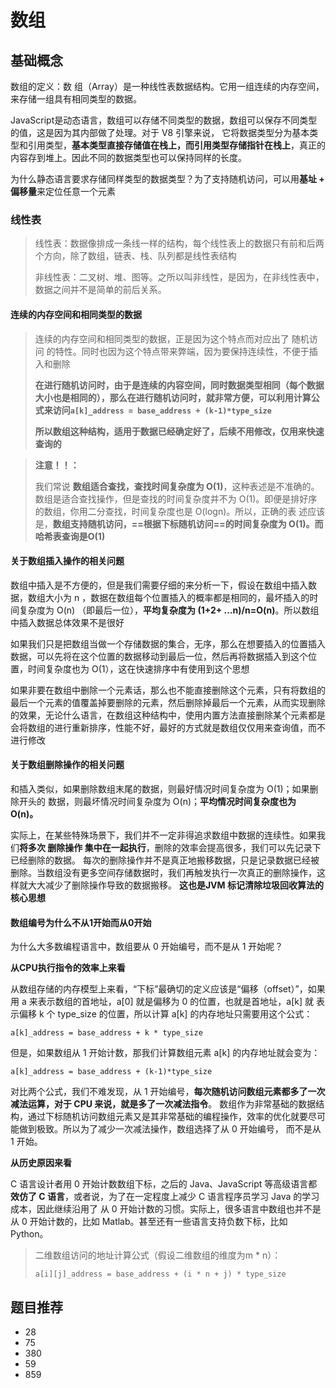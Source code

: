 # 数组

## 基础概念

数组的定义：数 组（Array）是一种线性表数据结构。它用一组连续的内存空间，来存储一组具有相同类型的数据。

JavaScript是动态语言，数组可以存储不同类型的数据，数组可以保存不同类型的值，这是因为其内部做了处理。对于 V8 引擎来说， 它将数据类型分为基本类型和引用类型，**基本类型直接存储值在栈上，而引用类型存储指针在栈上**，真正的内容存到堆上。因此不同的数据类型也可以保持同样的长度。

为什么静态语言要求存储同样类型的数据类型？为了支持随机访问，可以用**基址 + 偏移量**来定位任意一个元素

### 线性表

> 线性表：数据像排成一条线一样的结构，每个线性表上的数据只有前和后两个方向，除了数组，链表、栈、队列都是线性表结构
>
> 非线性表：二叉树、堆、图等。之所以叫非线性，是因为，在非线性表中，数据之间并不是简单的前后关系。

#### **连续的内存空间和相同类型的数据**

> 连续的内存空间和相同类型的数据，正是因为这个特点而对应出了 随机访问 的特性。同时也因为这个特点带来弊端，因为要保持连续性，不便于插入和删除
>
> **在进行随机访问时，由于是连续的内容空间，同时数据类型相同（每个数据大小也是相同的），那么在进行随机访问时，就非常方便，可以利用计算公式来访问`a[k]_address = base_address + (k-1)*type_size`**
>
> **所以数组这种结构，适用于数据已经确定好了，后续不用修改，仅用来快速查询的**

> **注意！！：**
>
> 我们常说  **数组适合查找，查找时间复杂度为 O(1)**，这种表述是不准确的。数组是适合查找操作，但是查找的时间复杂度并不为 O(1)。即便是排好序的数组，你用二分查找，时间复杂度也是 O(logn)。所以，正确的表 述应该是，**数组支持随机访问，==根据下标随机访问==的时间复杂度为 O(1)。而哈希表查询是O(1)**

#### **关于数组插入操作的相关问题**

数组中插入是不方便的，但是我们需要仔细的来分析一下，假设在数组中插入数据，数组大小为 n ，数据在数组每个位置插入的概率都是相同的，最坏插入的时间复杂度为 O(n) （即最后一位），**平均复杂度为  (1+2+ …n)/n=O(n)**。所以数组中插入数据总体效果不是很好

如果我们只是把数组当做一个存储数据的集合，无序，那么在想要插入的位置插入数据，可以先将在这个位置的数据移动到最后一位，然后再将数据插入到这个位置，时间复杂度也为 O(1），这在快速排序中有使用到这个思想

如果非要在数组中删除一个元素话，那么也不能直接删除这个元素，只有将数组的最后一个元素的值覆盖掉要删除的元素，然后删除掉最后一个元素，从而实现删除的效果，无论什么语言，在数组这种结构中，使用内置方法直接删除某个元素都是会将数组的进行重新排序，性能不好，最好的方式就是数组仅仅用来查询值，而不进行修改

#### **关于数组删除操作的相关问题**

和插入类似，如果删除数组末尾的数据，则最好情况时间复杂度为 O(1)；如果删除开头的 数据，则最坏情况时间复杂度为 O(n)；**平均情况时间复杂度也为 O(n)。**

实际上，在某些特殊场景下，我们并不一定非得追求数组中数据的连续性。如果我们**将多次 删除操作 集中在一起执行**，删除的效率会提高很多，我们可以先记录下已经删除的数据。 每次的删除操作并不是真正地搬移数据，只是记录数据已经被删除。当数组没有更多空间存储数据时，我们再触发执行一次真正的删除操作，这样就大大减少了删除操作导致的数据搬移。 **这也是JVM 标记清除垃圾回收算法的核心思想**

#### **数组编号为什么不从1开始而从0开始**

为什么大多数编程语言中，数组要从 0 开始编号，而不是从 1 开始呢？

**从CPU执行指令的效率上来看**

从数组存储的内存模型上来看，“下标”最确切的定义应该是“偏移（offset）”，如果用 a 来表示数组的首地址，a[0] 就是偏移为 0 的位置，也就是首地址，a[k] 就 表示偏移 k 个 type_size 的位置，所以计算 a[k] 的内存地址只需要用这个公式：

`a[k]_address = base_address + k * type_size`

但是，如果数组从 1 开始计数，那我们计算数组元素 a[k] 的内存地址就会变为：

`a[k]_address = base_address + (k-1)*type_size`

对比两个公式，我们不难发现，从 1 开始编号，**每次随机访问数组元素都多了一次减法运算，对于 CPU 来说，就是多了一次减法指令**。 数组作为非常基础的数据结构，通过下标随机访问数组元素又是其非常基础的编程操作，效率的优化就要尽可能做到极致。所以为了减少一次减法操作，数组选择了从 0 开始编号， 而不是从 1 开始。

**从历史原因来看**

C 语言设计者用 0 开始计数数组下标，之后的 Java、JavaScript 等高级语言都**效仿了 C 语言**，或者说，为了在一定程度上减少 C 语言程序员学习 Java 的学习成本，因此继续沿用了 从 0 开始计数的习惯。实际上，很多语言中数组也并不是从 0 开始计数的，比如 Matlab。甚至还有一些语言支持负数下标，比如 Python。

> 二维数组访问的地址计算公式（假设二维数组的维度为m * n）：
>
> `a[i][j]_address = base_address + (i * n + j) * type_size`

## 题目推荐

- 28
- 75
- 380
- 59
- 859








